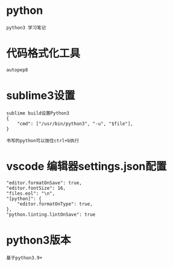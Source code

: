 # python
    python3 学习笔记

# 代码格式化工具
    autopep8

# sublime3设置
    sublime build设置Python3
    {
        "cmd": ["/usr/bin/python3", "-u", "$file"],
    }

    书写的python可以按住ctrl+b执行

# vscode 编辑器settings.json配置
```
"editor.formatOnSave": true,
"editor.fontSize": 16,
"files.eol": "\n",
"[python]": {
    "editor.formatOnType": true,
},
"python.linting.lintOnSave": true
```

# python3版本
    基于python3.9+
